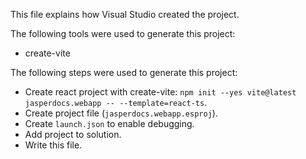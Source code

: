 This file explains how Visual Studio created the project.

The following tools were used to generate this project:
- create-vite

The following steps were used to generate this project:
- Create react project with create-vite: `npm init --yes vite@latest jasperdocs.webapp -- --template=react-ts`.
- Create project file (`jasperdocs.webapp.esproj`).
- Create `launch.json` to enable debugging.
- Add project to solution.
- Write this file.

